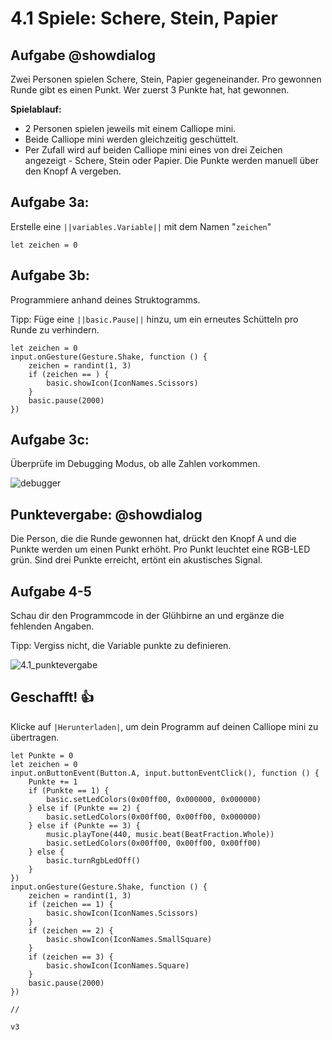 # 4.1 Spiele: Schere, Stein, Papier

## Aufgabe @showdialog
Zwei Personen spielen Schere, Stein, Papier gegeneinander. Pro gewonnen Runde gibt es einen Punkt. Wer zuerst 3 Punkte hat, hat gewonnen. 

**Spielablauf:**
- 2 Personen spielen jeweils mit einem Calliope mini.
- Beide Calliope mini werden gleichzeitig geschüttelt.
- Per Zufall wird auf beiden Calliope mini eines von drei Zeichen angezeigt - Schere, Stein oder Papier.
Die Punkte werden manuell über den Knopf A vergeben. 



## Aufgabe 3a:

Erstelle eine ``||variables.Variable||`` mit dem Namen "``zeichen``" 

```blocks
let zeichen = 0
```

## Aufgabe 3b:

Programmiere anhand deines Struktogramms.

Tipp: Füge eine ``||basic.Pause||``  hinzu, um ein erneutes
Schütteln pro Runde zu verhindern.

```blocks
let zeichen = 0
input.onGesture(Gesture.Shake, function () {
    zeichen = randint(1, 3)
    if (zeichen == ) {
        basic.showIcon(IconNames.Scissors)
    }
    basic.pause(2000)
})

```

## Aufgabe 3c:

Überprüfe im Debugging Modus, ob alle Zahlen
vorkommen.

![debugger](https://raw.githubusercontent.com/calliope-edu/arbeitsheft2tutorials/refs/heads/master/static/images/debugger_icon.jpg)

## Punktevergabe: @showdialog

Die Person, die die Runde gewonnen hat, drückt den Knopf A und die Punkte werden um einen Punkt erhöht.
Pro Punkt leuchtet eine RGB-LED grün.
Sind drei Punkte erreicht, ertönt ein akustisches Signal.

## Aufgabe 4-5

Schau dir den Programmcode in der Glühbirne an und ergänze die fehlenden Angaben. 

Tipp: Vergiss nicht, die Variable
punkte zu definieren.

![4.1_punktevergabe](https://raw.githubusercontent.com/calliope-edu/arbeitsheft2tutorials/refs/heads/master/static/images/4.1_punktevergabe.jpg)


## Geschafft! 👍

Klicke auf ``|Herunterladen|``, um dein Programm auf deinen Calliope mini zu übertragen.


```blocks
let Punkte = 0
let zeichen = 0
input.onButtonEvent(Button.A, input.buttonEventClick(), function () {
    Punkte += 1
    if (Punkte == 1) {
        basic.setLedColors(0x00ff00, 0x000000, 0x000000)
    } else if (Punkte == 2) {
        basic.setLedColors(0x00ff00, 0x00ff00, 0x000000)
    } else if (Punkte == 3) {
        music.playTone(440, music.beat(BeatFraction.Whole))
        basic.setLedColors(0x00ff00, 0x00ff00, 0x00ff00)
    } else {
        basic.turnRgbLedOff()
    }
})
input.onGesture(Gesture.Shake, function () {
    zeichen = randint(1, 3)
    if (zeichen == 1) {
        basic.showIcon(IconNames.Scissors)
    }
    if (zeichen == 2) {
        basic.showIcon(IconNames.SmallSquare)
    }
    if (zeichen == 3) {
        basic.showIcon(IconNames.Square)
    }
    basic.pause(2000)
})
```


```template
//
```

```package
v3
```